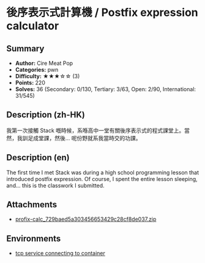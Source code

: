 後序表示式計算機 / Postfix expression calculator
===

## Summary

* **Author:** Cire Meat Pop
* **Categories:** pwn
* **Difficulty:** ★★★☆☆ (3)
* **Points:** 220
* **Solves:** 36 (Secondary: 0/130, Tertiary: 3/63, Open: 2/90, International: 31/545)

## Description (zh-HK)

我第一次接觸 Stack 嘅時候，系喺高中一堂有關後序表示式的程式課堂上。當然，我訓足成堂課，然後... 呢份野就系我當時交的功課。

## Description (en)

The first time I met Stack was during a high school programming lesson that introduced postfix expression. Of course, I spent the entire lesson sleeping, and... this is the classwork I submitted.

## Attachments

- [profix-calc_729baed5a303456653429c28cf8de037.zip](https://github.com/blackb6a/hkcert-ctf-2024-challenges/releases/download/v1.0.0/profix-calc_729baed5a303456653429c28cf8de037.zip)


## Environments

- [tcp service connecting to container](env)


